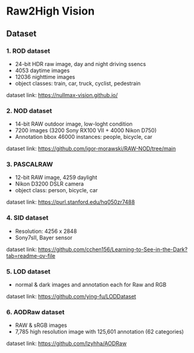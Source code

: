 # Raw2High Vision

## Dataset 
### 1. ROD dataset
   - 24-bit HDR raw image, day and night driving ssencs
   - 4053 daytime images
   - 12036 nighttime images
   - object classes: train, car, truck, cyclist, pedestrain
     
dataset link: https://nullmax-vision.github.io/
   

### 2. NOD dataset
   - 14-bit RAW outdoor image, low-loght condition
   - 7200 images (3200 Sony RX100 VII + 4000 Nikon D750)
   - Annotation bbox 46000 instances: people, bicycle, car

dataset link: https://github.com/igor-morawski/RAW-NOD/tree/main

### 3. PASCALRAW
   - 12-bit RAW image, 4259 daylight
   - Nikon D3200 DSLR camera
   - object class: person, bicycle, car


dataset link: https://purl.stanford.edu/hq050zr7488
   
### 4. SID dataset
   - Resolution: 4256 x 2848
   - Sony7sII, Bayer sensor

     
dataset link: https://github.com/cchen156/Learning-to-See-in-the-Dark?tab=readme-ov-file


### 5. LOD dataset

   - normal & dark images and annotation each for Raw and RGB

dataset link: https://github.com/ying-fu/LODDataset


### 6. AODRaw dataset

   - RAW & sRGB images
   - 7,785 high resolution image with 125,601 annotation (62 categories)

dataset link: https://github.com/lzyhha/AODRaw
